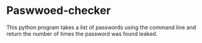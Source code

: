 # Paswwoed-checker
This python program takes a list of passwords using the command line and return the number of times the password was found leaked. 
